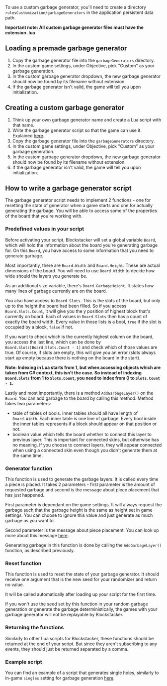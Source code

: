 To use a custom garbage generator, you'll need to create a directory `rulesCustomization/garbageGenerators` in the application persistent data path.

**Important note: All custom garbage generator files must have the extension .lua**

## Loading a premade garbage generator

1. Copy the garbage generator file into the `garbageGenerators` directory.
2. In the custom game settings, under Objective, pick "Custom" as your garbage generation.
3. In the custom garbage generator dropdown, the new garbage generator should now be found by its filename without extension.
4. If the garbage generator isn't valid, the game will tell you upon initialization.

## Creating a custom garbage generator

1. Think up your own garbage generator name and create a Lua script with that name.
2. Write the garbage generator script so that the game can use it. Explained [here](#how-to-write-a-garbage-generator-script).
3. Copy the garbage generator file into the `garbageGenerators` directory.
4. In the custom game settings, under Objective, pick "Custom" as your garbage generation.
5. In the custom garbage generator dropdown, the new garbage generator should now be found by its filename without extension.
6. If the garbage generator isn't valid, the game will tell you upon initialization.

## How to write a garbage generator script

The garbage generator script needs to implement 2 functions - one for resetting the state of generator when a game starts and one for actually generating the garbage. You will be able to access some of the properties of the board that you're working with.

### Predefined values in your script

Before activating your script, Blockstacker will set a global variable `Board`, which will hold the information about the board you're generating garbage for. On this `Board`, you have access to some information that you need to generate garbage.

Most importantly, there are `Board.Width` and `Board.Height`. These are actual dimensions of the board. You will need to use `Board.Width` to decide how wide should the layers you generate be.

As an additional size variable, there's `Board.GarbageHeight`. It states how many lines of garbage currently are on the board.

You also have access to `Board.Slots`. This is the slots of the board, but only up to the height the board had been filled. So if you access `Board.Slots.Count`, it will give you the y position of highest block that's currently on board. Each of values in `Board.Slots` then has a count of exactly the board width. Every value in those lists is a bool, `true` if the slot is occupied by a block, `false` if not.

If you want to check which is the currently highest column on the board, you access the last line, which can be done by `Board.Slots[Board.Slots.Count - 1]` and check which of those values are true. Of course, if slots are empty, this will give you an error (slots always start up empty because there is nothing on the board in the start).

**Note: Indexing in Lua starts from 1, but when accessing objects which are taken from C# context, this isn't the case. So instead of indexing `Board.Slots` from 1 to `Slots.Count`, you need to index from 0 to `Slots.Count - 1`.**

Lastly and most importantly, there is a method `AddGarbageLayer()` on the `Board`. You can add garbage to the board by calling this method. Method takes two parameters:

- table of tables of bools. Inner tables should all have length of `Board.Width`. Each inner table is one line of garbage. Every bool inside the inner tables represents if a block should appear on that position or not.
- boolean value which tells the board whether to connect this layer to previous layer. This is important for connected skins, but otherwise has no meaning. If you choose to connect layers, they will appear connected when using a connected skin even though you didn't generate them at the same time.

### Generator function

This function is used to generate the garbage layers. It is called every time a piece is placed. It takes 2 parameters - first parameter is the amount of requested garbage and second is the message about piece placement that has just happened.

First parameter is dependant on the game settings. It will always request the garbage such that the garbage height is the same as height set in game settings. You can choose to ignore this value and just generate as much garbage as you want to.

Second parameter is the message about piece placement. You can look up more about this message [here](/Game-events.md#pieceplaced-event).

Generating garbage in this function is done by calling the `AddGarbageLayer()` function, as described previously.

### Reset function

This function is used to reset the state of your garbage generator. It should receive one argument that is the new seed for your randomizer and return no value.

It will be called automatically after loading up your script for the first time.

If you won't use the seed set by this function in your random garbage generation or generate the garbage deterministically, the games with your garbage generator will not be replayable by Blockstacker.

### Returning the functions

Similarly to other Lua scripts for Blockstacker, these functions should be returned at the end of your script. But since they aren't subscribing to any events, they should just be returned separated by a comma.

### Example script

You can find an example of a script that generates single holes, similarly to in-game `singles` setting for garbage generation [here](../Example%20files/singlesGenerator.lua).
